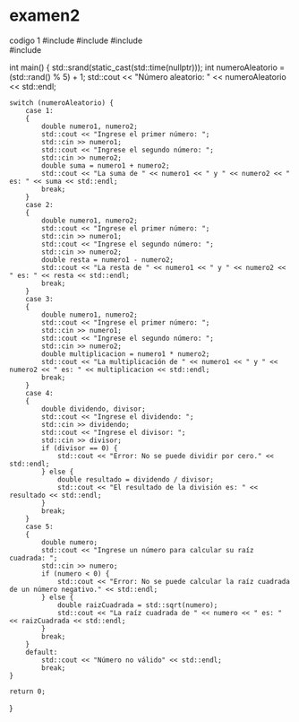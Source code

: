 # examen2

codigo 1
#include <iostream>
#include <cstdlib> 
#include <ctime>   
#include <cmath> 

int main() {
    std::srand(static_cast<unsigned int>(std::time(nullptr)));
    int numeroAleatorio = (std::rand() % 5) + 1;
    std::cout << "Número aleatorio: " << numeroAleatorio << std::endl;

    switch (numeroAleatorio) {
        case 1:
        {
            double numero1, numero2;
            std::cout << "Ingrese el primer número: ";
            std::cin >> numero1;
            std::cout << "Ingrese el segundo número: ";
            std::cin >> numero2;
            double suma = numero1 + numero2;
            std::cout << "La suma de " << numero1 << " y " << numero2 << " es: " << suma << std::endl;
            break;
        }
        case 2:
        {
            double numero1, numero2;
            std::cout << "Ingrese el primer número: ";
            std::cin >> numero1;
            std::cout << "Ingrese el segundo número: ";
            std::cin >> numero2;
            double resta = numero1 - numero2;
            std::cout << "La resta de " << numero1 << " y " << numero2 << " es: " << resta << std::endl;
            break;
        }
        case 3:
        {
            double numero1, numero2;
            std::cout << "Ingrese el primer número: ";
            std::cin >> numero1;
            std::cout << "Ingrese el segundo número: ";
            std::cin >> numero2;
            double multiplicacion = numero1 * numero2;
            std::cout << "La multiplicación de " << numero1 << " y " << numero2 << " es: " << multiplicacion << std::endl;
            break;
        }
        case 4:
        {
            double dividendo, divisor;
            std::cout << "Ingrese el dividendo: ";
            std::cin >> dividendo;
            std::cout << "Ingrese el divisor: ";
            std::cin >> divisor;
            if (divisor == 0) {
                std::cout << "Error: No se puede dividir por cero." << std::endl;
            } else {
                double resultado = dividendo / divisor;
                std::cout << "El resultado de la división es: " << resultado << std::endl;
            }
            break;
        }
        case 5:
        {
            double numero;
            std::cout << "Ingrese un número para calcular su raíz cuadrada: ";
            std::cin >> numero;
            if (numero < 0) {
                std::cout << "Error: No se puede calcular la raíz cuadrada de un número negativo." << std::endl;
            } else {
                double raizCuadrada = std::sqrt(numero);
                std::cout << "La raíz cuadrada de " << numero << " es: " << raizCuadrada << std::endl;
            }
            break;
        }
        default:
            std::cout << "Número no válido" << std::endl;
            break;
    }

    return 0;
}
